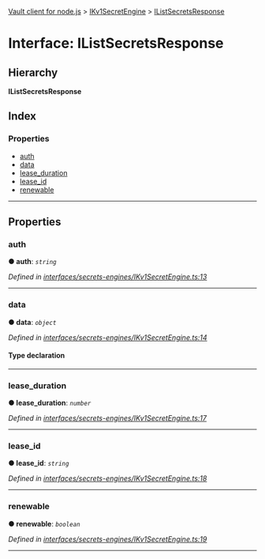 [Vault client for node.js](../README.md) > [IKv1SecretEngine](../modules/ikv1secretengine.md) > [IListSecretsResponse](../interfaces/ikv1secretengine.ilistsecretsresponse.md)

# Interface: IListSecretsResponse

## Hierarchy

**IListSecretsResponse**

## Index

### Properties

* [auth](ikv1secretengine.ilistsecretsresponse.md#auth)
* [data](ikv1secretengine.ilistsecretsresponse.md#data)
* [lease_duration](ikv1secretengine.ilistsecretsresponse.md#lease_duration)
* [lease_id](ikv1secretengine.ilistsecretsresponse.md#lease_id)
* [renewable](ikv1secretengine.ilistsecretsresponse.md#renewable)

---

## Properties

<a id="auth"></a>

###  auth

**● auth**: *`string`*

*Defined in [interfaces/secrets-engines/IKv1SecretEngine.ts:13](https://github.com/theogravity/vault-client/blob/a3d9e21/src/interfaces/secrets-engines/IKv1SecretEngine.ts#L13)*

___
<a id="data"></a>

###  data

**● data**: *`object`*

*Defined in [interfaces/secrets-engines/IKv1SecretEngine.ts:14](https://github.com/theogravity/vault-client/blob/a3d9e21/src/interfaces/secrets-engines/IKv1SecretEngine.ts#L14)*

#### Type declaration

___
<a id="lease_duration"></a>

###  lease_duration

**● lease_duration**: *`number`*

*Defined in [interfaces/secrets-engines/IKv1SecretEngine.ts:17](https://github.com/theogravity/vault-client/blob/a3d9e21/src/interfaces/secrets-engines/IKv1SecretEngine.ts#L17)*

___
<a id="lease_id"></a>

###  lease_id

**● lease_id**: *`string`*

*Defined in [interfaces/secrets-engines/IKv1SecretEngine.ts:18](https://github.com/theogravity/vault-client/blob/a3d9e21/src/interfaces/secrets-engines/IKv1SecretEngine.ts#L18)*

___
<a id="renewable"></a>

###  renewable

**● renewable**: *`boolean`*

*Defined in [interfaces/secrets-engines/IKv1SecretEngine.ts:19](https://github.com/theogravity/vault-client/blob/a3d9e21/src/interfaces/secrets-engines/IKv1SecretEngine.ts#L19)*

___

